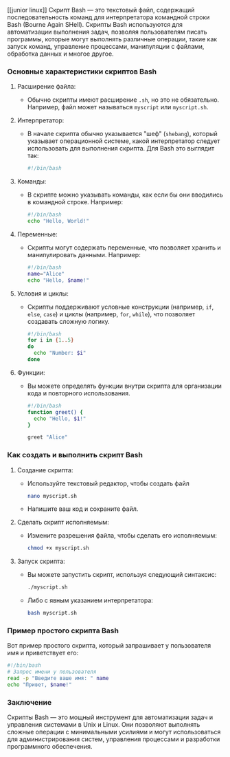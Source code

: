 [[junior linux]]
Скрипт Bash — это текстовый файл, содержащий последовательность команд для интерпретатора командной строки Bash (Bourne Again SHell). Скрипты Bash используются для автоматизации выполнения задач, позволяя пользователям писать программы, которые могут выполнять различные операции, такие как запуск команд, управление процессами, манипуляции с файлами, обработка данных и многое другое.

### Основные характеристики скриптов Bash

1. Расширение файла:
   - Обычно скрипты имеют расширение `.sh`, но это не обязательно. Например, файл может называться `myscript` или `myscript.sh`.

2. Интерпретатор:
   - В начале скрипта обычно указывается "шеф" (`shebang`), который указывает операционной системе, какой интерпретатор следует использовать для выполнения скрипта. Для Bash это выглядит так:

     ```bash
     #!/bin/bash
     ```

3. Команды:
   - В скрипте можно указывать команды, как если бы они вводились в командной строке. Например:

     ```bash
     #!/bin/bash
     echo "Hello, World!"
     ```

4. Переменные:
   - Скрипты могут содержать переменные, что позволяет хранить и манипулировать данными. Например:

     ```bash
     #!/bin/bash
     name="Alice"
     echo "Hello, $name!"
     ```

5. Условия и циклы:
   - Скрипты поддерживают условные конструкции (например, `if`, `else`, `case`) и циклы (например, `for`, `while`), что позволяет создавать сложную логику.

     ```bash
     #!/bin/bash
     for i in {1..5}
     do
       echo "Number: $i"
     done
     ```

6. Функции:
   - Вы можете определять функции внутри скрипта для организации кода и повторного использования.

     ```bash
     #!/bin/bash
     function greet() {
       echo "Hello, $1!"
     }

     greet "Alice"
     ```

### Как создать и выполнить скрипт Bash

1. Создание скрипта:
   - Используйте текстовый редактор, чтобы создать файл

     ```bash
     nano myscript.sh
     ```

   - Напишите ваш код и сохраните файл.

2. Сделать скрипт исполняемым:
   - Измените разрешения файла, чтобы сделать его исполняемым:

     ```bash
     chmod +x myscript.sh
     ```

3. Запуск скрипта:
   - Вы можете запустить скрипт, используя следующий синтаксис:

     ```bash
     ./myscript.sh
     ```

   - Либо с явным указанием интерпретатора:

     ```bash
     bash myscript.sh
     ```

### Пример простого скрипта Bash

Вот пример простого скрипта, который запрашивает у пользователя имя и приветствует его:

```bash
#!/bin/bash
# Запрос имени у пользователя
read -p "Введите ваше имя: " name
echo "Привет, $name!"
```

### Заключение

Скрипты Bash — это мощный инструмент для автоматизации задач и управления системами в Unix и Linux. Они позволяют выполнять сложные операции с минимальными усилиями и могут использоваться для администрирования систем, управления процессами и разработки программного обеспечения.
